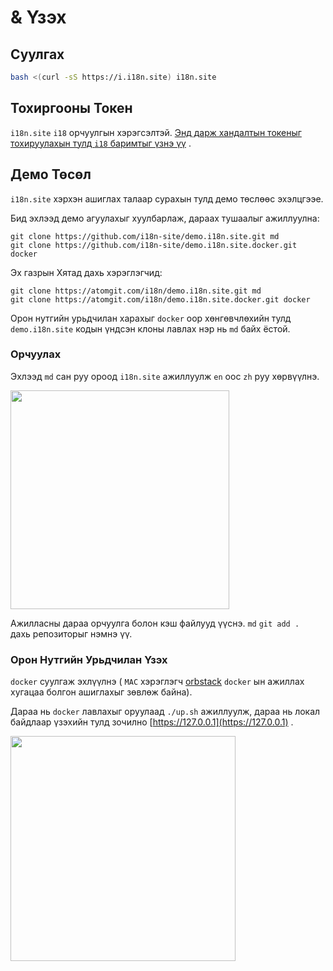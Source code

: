 # & Үзэх

## Суулгах

```sh
bash <(curl -sS https://i.i18n.site) i18n.site
```

## Тохиргооны Токен

`i18n.site` `i18` орчуулгын хэрэгсэлтэй. [Энд дарж хандалтын токеныг тохируулахын тулд `i18` баримтыг үзнэ үү](/i18/use) .

## Демо Төсөл

`i18n.site` хэрхэн ашиглах талаар сурахын тулд демо төслөөс эхэлцгээе.

Бид эхлээд демо агуулахыг хуулбарлаж, дараах тушаалыг ажиллуулна:

```
git clone https://github.com/i18n-site/demo.i18n.site.git md
git clone https://github.com/i18n-site/demo.i18n.site.docker.git docker
```

Эх газрын Хятад дахь хэрэглэгчид:

```
git clone https://atomgit.com/i18n/demo.i18n.site.git md
git clone https://atomgit.com/i18n/demo.i18n.site.docker.git docker
```

Орон нутгийн урьдчилан харахыг `docker` оор хөнгөвчлөхийн тулд `demo.i18n.site` кодын үндсэн клоны лавлах нэр нь `md` байх ёстой.

### Орчуулах

Эхлээд `md` сан руу ороод `i18n.site` ажиллуулж `en` оос `zh` руу хөрвүүлнэ.

<img src="https://p.3ti.site/1721114619.avif" style="width:350px">

Ажилласны дараа орчуулга болон кэш файлууд үүснэ. `md` `git add . ` дахь репозиторыг нэмнэ үү.

### Орон Нутгийн Урьдчилан Үзэх

`docker` суулгаж эхлүүлнэ ( `MAC` хэрэглэгч [orbstack](https://orbstack.dev) `docker` ын ажиллах хугацаа болгон ашиглахыг зөвлөж байна).

Дараа нь `docker` лавлахыг оруулаад `./up.sh` ажиллуулж, дараа нь локал байдлаар үзэхийн тулд зочилно [https://127.0.0.1](https://127.0.0.1) .

<img src="//p.3ti.site/1721104238.avif" style="width:360px">